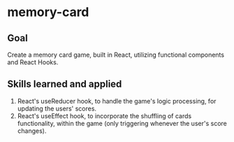 # memory-card

## Goal

Create a memory card game, built in React, utilizing functional components and React Hooks.

## Skills learned and applied

1. React's useReducer hook, to handle the game's logic processing, for updating the users' scores.
2. React's useEffect hook, to incorporate the shuffling of cards functionality, within the game (only triggering whenever the user's score changes).
